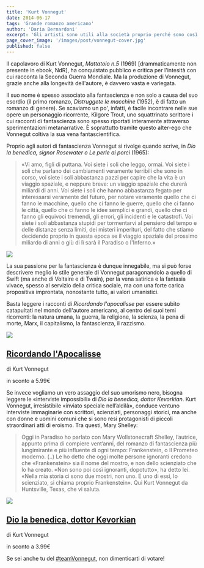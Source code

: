 ```yaml
---
title: 'Kurt Vonnegut'
date: 2014-06-17
tags: 'Grande romanzo americano'
author: 'Daria Bernardoni'
excerpt: 'Gli artisti sono utili alla società proprio perché sono così sensibili. Anzi, sono ipersensibili. Cadono stecchiti come i canarini nelle miniere di carbone sature di gas velenoso, molto prima che i tipi più robusti si rendano conto che la situazione sta diventano pericolosa. (Kurt Vonnegut)'
page_cover_image: '/images/post/vonnegut-cover.jpg'
published: false
---
```


Il capolavoro di Kurt Vonnegut, <em>Mattatoio n.5</em> (1969) [drammaticamente non presente in ebook, NdR], ha conquistato pubblico e critica per l'intesità con cui racconta la Seconda Guerra Mondiale. Ma la produzione di Vonnegut, grazie anche alla longevità dell'autore, è davvero vasta e variegata.

Il suo nome è spesso associato alla fantascienza e non solo a causa del suo esordio (il primo romanzo, <em>Distruggete le macchine</em> (1952), è di fatto un romanzo di genere). 
Se scaviamo un po', infatti, è facile incontrare nelle sue opere un personaggio ricorrente, Kilgore Trout, uno squattrinato scrittore i cui racconti di fantascienza sono spesso riportati interamente attraverso sperimentazioni metanarrative. È soprattutto tramite questo alter-ego che Vonnegut coltiva la sua vena fantascientifica.

Proprio agli autori di fantascienza Vonnegut si rivolge quando scrive, in <em>Dio la benedica, signor Rosewater o Le perle ai porci</em> (1965):

> «Vi amo, figli di puttana. Voi siete i soli che leggo, ormai. Voi siete i soli che parlano dei cambiamenti veramente terribili che sono in corso, voi siete i soli abbastanza pazzi per capire che la vita è un viaggio spaziale, e neppure breve: un viaggio spaziale che durerà miliardi di anni. Voi siete i soli che hanno abbastanza fegato per interessarsi veramente del futuro, per notare veramente quello che ci fanno le macchine, quello che ci fanno le guerre, quello che ci fanno le città, quello che ci fanno le idee semplici e grandi, quello che cí fanno gli equivoci tremendi, gli errori, gli incidenti e le catastrofi. Voi siete i soli abbastanza stupidi per tormentarvi al pensiero del tempo e delle distanze senza limiti, dei misteri imperituri, del fatto che stiamo decidendo proprio in questa epoca se il viaggio spaziale del prossimo miliardo di anni o giù di lì sarà il Paradiso o l'Inferno.»

<div class="article_full_width">
  <img src="/images/post/vonnegut.jpg">
</div>

La sua passione per la fantascienza è dunque innegabile, ma si può forse descrivere meglio lo stile generale di Vonnegut paragonandolo a quello di Swift (ma anche di Voltaire e di Twain), per la vena satirica e la fantasia vivace, spesso al servizio della critica sociale, ma con una forte carica propositiva improntata, nonostante tutto, ai valori umanistici.

Basta leggere i racconti di <em>Ricordando l'apocalisse</em> per essere subito catapultati nel mondo dell'autore americano, al centro dei suoi temi ricorrenti: la natura umana, la guerra, la religione, la scienza, la pena di morte, Marx, il capitalismo, la fantascienza, il razzismo. 

<div class="article__ebook_box">
  <div class="article__ebook_box__book">
    <a href="http://www.bookrepublic.it/book/9788807945311-ricordando-lapocalisse/">
      <img src="/images/book/9788807945311.jpg">
    </a>
  </div>
  <div class="article__ebook_box__meta">
    <a href="http://www.bookrepublic.it/book/9788807945311-ricordando-lapocalisse/">
      <h2>Ricordando l'Apocalisse</h2>
    </a>
    <p>di Kurt Vonnegut</p>
    <p>in sconto a 5.99&euro;</p>
  </div>
</div>

Se invece vogliamo un vero assaggio del suo umorismo nero, bisogna leggere le «interviste impossibili» di <em>Dio la benedica, dottor Kevorkian</em>. 
Kurt Vonnegut, irresistibile «inviato speciale nell’aldilà», conduce ventuno interviste immaginarie con scrittori, scienziati, personaggi storici, ma anche con donne e uomini comuni che si sono resi protagonisti di piccoli straordinari atti di eroismo. 
Tra questi, Mary Shelley:

> Oggi in Paradiso ho parlato con Mary Wollstonecraft Shelley, l’autrice, appunto prima di compiere vent’anni, del romanzo di fantascienza più lungimirante e più influente di ogni tempo: Frankenstein, o Il Prometeo moderno. (..) Le ho detto che oggi molte persone ignoranti credono che «Frankenstein» sia il nome del mostro, e non dello scienziato che lo ha creato.
«Non sono poi così ignoranti, dopotutto», ha detto lei. «Nella mia storia ci sono due mostri, non uno. E uno di essi, lo scienziato, si chiama proprio Frankenstein».
Qui Kurt Vonnegut da Huntsville, Texas, che vi saluta.

<div class="article__ebook_box">
  <div class="article__ebook_box__book">
    <a href="http://www.bookrepublic.it/book/9788875214463-dio-la-benedica-dottor-kevorkian/">
      <img src="/images/book/9788875214463.jpg">
    </a>
  </div>
  <div class="article__ebook_box__meta">
    <a href="http://www.bookrepublic.it/book/9788875214463-dio-la-benedica-dottor-kevorkian/">
      <h2>Dio la benedica, dottor Kevorkian</h2>
    </a>
    <p>di Kurt Vonnegut</p>
    <p>in sconto a 3.99&euro;</p>
  </div>
</div>

Se sei anche tu del <a href="https://twitter.com/hashtag/TeamVonnegut?src=hash">#teamVonnegut</a>, non dimenticarti di votare!

